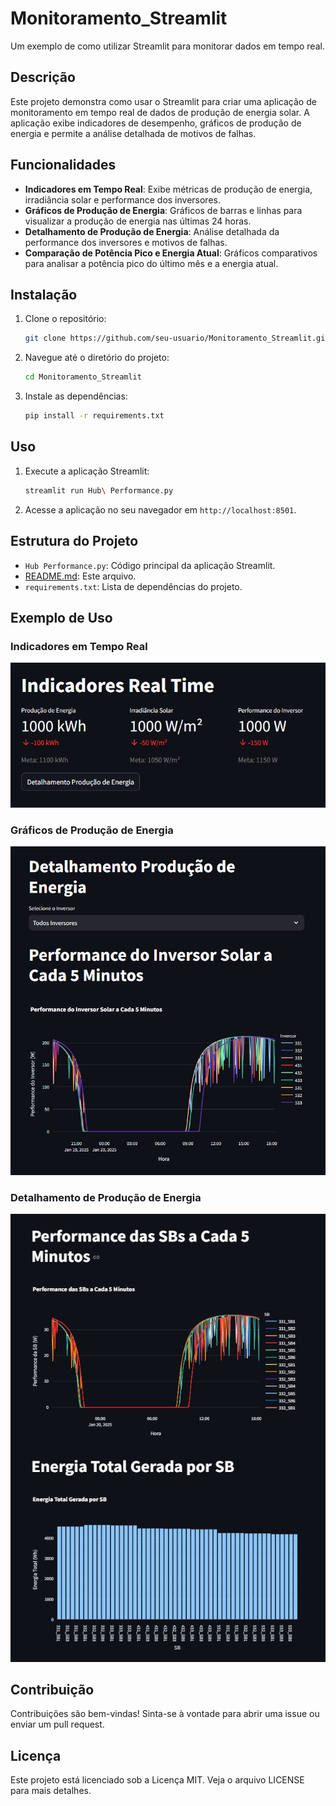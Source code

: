 # Monitoramento_Streamlit

Um exemplo de como utilizar Streamlit para monitorar dados em tempo real.

## Descrição

Este projeto demonstra como usar o Streamlit para criar uma aplicação de monitoramento em tempo real de dados de produção de energia solar. A aplicação exibe indicadores de desempenho, gráficos de produção de energia e permite a análise detalhada de motivos de falhas.

## Funcionalidades

- **Indicadores em Tempo Real**: Exibe métricas de produção de energia, irradiância solar e performance dos inversores.
- **Gráficos de Produção de Energia**: Gráficos de barras e linhas para visualizar a produção de energia nas últimas 24 horas.
- **Detalhamento de Produção de Energia**: Análise detalhada da performance dos inversores e motivos de falhas.
- **Comparação de Potência Pico e Energia Atual**: Gráficos comparativos para analisar a potência pico do último mês e a energia atual.

## Instalação

1. Clone o repositório:
    ```sh
    git clone https://github.com/seu-usuario/Monitoramento_Streamlit.git
    ```
2. Navegue até o diretório do projeto:
    ```sh
    cd Monitoramento_Streamlit
    ```
3. Instale as dependências:
    ```sh
    pip install -r requirements.txt
    ```

## Uso

1. Execute a aplicação Streamlit:
    ```sh
    streamlit run Hub\ Performance.py
    ```
2. Acesse a aplicação no seu navegador em `http://localhost:8501`.

## Estrutura do Projeto

- `Hub Performance.py`: Código principal da aplicação Streamlit.
- [README.md](http://_vscodecontentref_/1): Este arquivo.
- `requirements.txt`: Lista de dependências do projeto.

## Exemplo de Uso

### Indicadores em Tempo Real

![Indicadores em Tempo Real](imagens/indicadores_realtime.png)

### Gráficos de Produção de Energia

![Gráficos de Produção de Energia](imagens/graficos_producao.png)

### Detalhamento de Produção de Energia

![Detalhamento de Produção de Energia](imagens/detalhamento_producao.png)

## Contribuição

Contribuições são bem-vindas! Sinta-se à vontade para abrir uma issue ou enviar um pull request.

## Licença

Este projeto está licenciado sob a Licença MIT. Veja o arquivo LICENSE para mais detalhes.